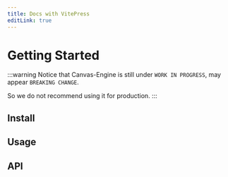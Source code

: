 ```yaml
---
title: Docs with VitePress
editLink: true
---
```


# Getting Started

:::warning
Notice that Canvas-Engine is still under `WORK IN PROGRESS`, may appear `BREAKING CHANGE`.

So we do not recommend using it for production.
:::


## Install

## Usage

## API